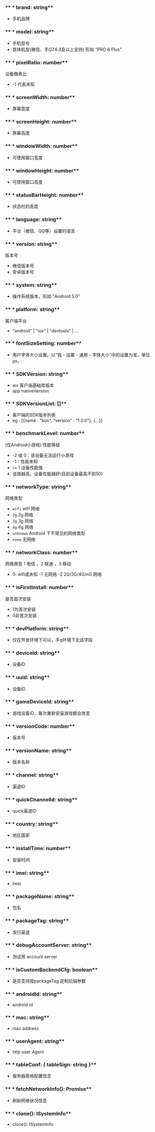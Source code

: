 ### ** * brand: string**
- 手机品牌


### ** * model: string**
- 手机型号
- 具体机型(微信、手Q7.6.3及以上支持) 形如 "PRO 6 Plus"


### ** * pixelRatio: number**
设备像素比
- -1 代表未知


### ** * screenWidth: number**
- 屏幕宽度


### ** * screenHeight: number**
- 屏幕高度


### ** * windowWidth: number**
- 可使用窗口宽度


### ** * windowHeight: number**
- 可使用窗口高度


### ** * statusBarHeight: number**
- 状态栏的高度


### ** * language: string**
- 平台（微信、QQ等）设置的语言


### ** * version: string**
版本号
* 微信版本号
* 安卓版本号


### ** * system: string**
- 操作系统版本，形如 "Android 5.0"


### ** * platform: string**
客户端平台
- "android" | "ios" | "devtools" | ...


### ** * fontSizeSetting: number**
- 用户字体大小设置。以“我 - 设置 - 通用 - 字体大小”中的设置为准，单位 px。


### ** * SDKVersion: string**
- wx 客户端基础库版本
- app nativeVersion


### ** * SDKVersionList: []**
- 客户端的SDK版本列表
- eg : [{name : "bus", "version" : "1.0.0"}, {...}]


### ** * benchmarkLevel: number**
(仅Android小游戏) 性能等级
- -2 或 0：该设备无法运行小游戏
- -1：性能未知
- `>=` 1 设备性能值
- 该值越高，设备性能越好(目前设备最高不到50)


### ** * networkType: string**
网络类型
- `wifi`	wifi 网络
- `2g`	2g 网络
- `3g`	3g 网络
- `4g`	4g 网络
- `unknown`	Android 下不常见的网络类型
- `none`	无网络


### ** * networkClass: number**
网络类型 1 电信 ，2 联通 ，3 移动
- 0: wifi或未知
-1 无网络
-2 2G/3G/4G/nG 网络


### ** * isFirstInstall: number**
是否首次安装
- 1为首次安装
- 0非首次安装


### ** * devPlatform: string**
- 仅在开发环境下可以，手q环境下无该字段


### ** * deviceId: string**
- 设备ID


### ** * uuid: string**
- 设备ID


### ** * gameDeviceId: string**
- 游戏设备ID，每次重新安装游戏都会改变


### ** * versionCode: number**
- 版本号


### ** * versionName: string**
- 版本名称


### ** * channel: string**
- 渠道ID


### ** * quickChannelId: string**
- quick渠道ID


### ** * country: string**
- 地区国家


### ** * installTime: number**
- 安装时间


### ** * imei: string**
- imei


### ** * packageName: string**
- 包名


### ** * packageTag: string**
- 发行渠道


### ** * debugAccountServer: string**
- 测试用 account server


### ** * isCustomBackendCfg: boolean**
- 是否支持按packageTag 定制后端参数


### ** * androidId: string**
- android id


### ** * mac: string**
- mac address


### ** * userAgent: string**
- http user Agent


### ** * tableConf: { tableSign: string }**
- 服务器表格配置信息


### ** * fetchNetworkInfo(): Promise**
- 刷新网络状况信息


### ** * clone(): ISystemInfo**
- clone(): ISystemInfo

